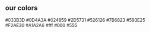 ## our colors
#033B3D
#0D4A3A
#024959
#2D5731
#526126
#7B6823
#593E25
#F2AE30
#A1A2A6
#fff
#000
#555
